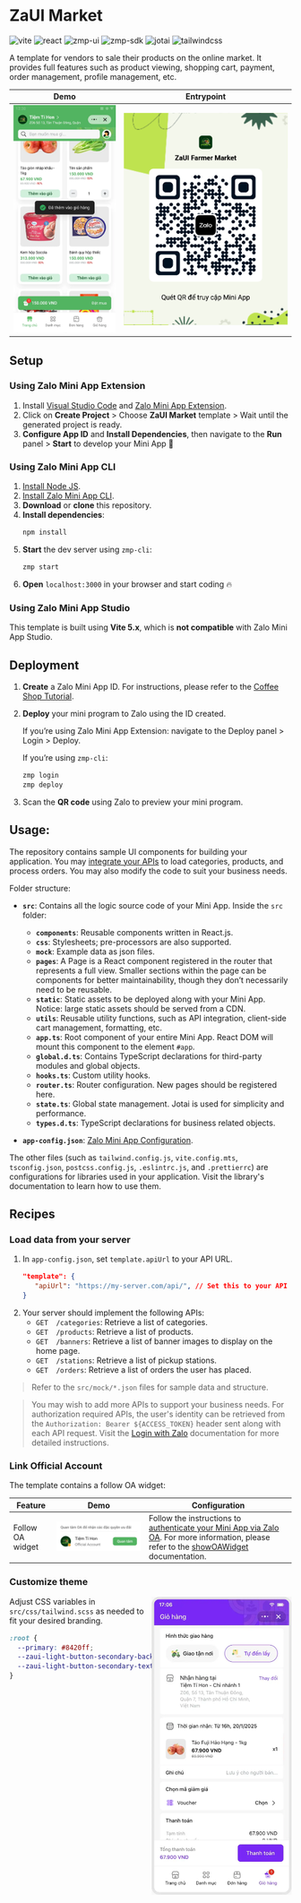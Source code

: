 # ZaUI Market

<p style="display: flex; flex-wrap: wrap; gap: 4px">
  <img alt="vite" src="https://img.shields.io/github/package-json/dependency-version/Zalo-MiniApp/zaui-market/dev/vite" />
  <img alt="react" src="https://img.shields.io/github/package-json/dependency-version/Zalo-MiniApp/zaui-market/react" />
  <img alt="zmp-ui" src="https://img.shields.io/github/package-json/dependency-version/Zalo-MiniApp/zaui-market/zmp-ui" />
  <img alt="zmp-sdk" src="https://img.shields.io/github/package-json/dependency-version/Zalo-MiniApp/zaui-market/zmp-sdk" />
  <img alt="jotai" src="https://img.shields.io/github/package-json/dependency-version/Zalo-MiniApp/zaui-market/jotai" />
  <img alt="tailwindcss" src="https://img.shields.io/github/package-json/dependency-version/Zalo-MiniApp/zaui-market/dev/tailwindcss" />
</p>

A template for vendors to sale their products on the online market. It provides full features such as product viewing, shopping cart, payment, order management, profile management, etc.

|                      Demo                       |                  Entrypoint                  |
| :---------------------------------------------: | :------------------------------------------: |
| <img src="./docs/preview.webp" alt="Home page"> | <img src="./docs/qr.webp" alt="Entry point"> |

## Setup

### Using Zalo Mini App Extension

1. Install [Visual Studio Code](https://code.visualstudio.com/download) and [Zalo Mini App Extension](https://mini.zalo.me/docs/dev-tools).
1. Click on **Create Project** > Choose **ZaUI Market** template > Wait until the generated project is ready.
1. **Configure App ID** and **Install Dependencies**, then navigate to the **Run** panel > **Start** to develop your Mini App 🚀

### Using Zalo Mini App CLI

1. [Install Node JS](https://nodejs.org/en/download/).
1. [Install Zalo Mini App CLI](https://mini.zalo.me/docs/dev-tools/cli/intro/).
1. **Download** or **clone** this repository.
1. **Install dependencies**:
   ```bash
   npm install
   ```
1. **Start** the dev server using `zmp-cli`:
   ```bash
   zmp start
   ```
1. **Open** `localhost:3000` in your browser and start coding 🔥

### Using Zalo Mini App Studio

This template is built using **Vite 5.x**, which is **not compatible** with Zalo Mini App Studio.

## Deployment

1. **Create** a Zalo Mini App ID. For instructions, please refer to the [Coffee Shop Tutorial](https://mini.zalo.me/tutorial/coffee-shop/step-1/).

1. **Deploy** your mini program to Zalo using the ID created.

   If you’re using Zalo Mini App Extension: navigate to the Deploy panel > Login > Deploy.

   If you’re using `zmp-cli`:

   ```bash
   zmp login
   zmp deploy
   ```

1. Scan the **QR code** using Zalo to preview your mini program.

## Usage:

The repository contains sample UI components for building your application. You may [integrate your APIs](#load-data-from-your-server) to load categories, products, and process orders. You may also modify the code to suit your business needs.

Folder structure:

- **`src`**: Contains all the logic source code of your Mini App. Inside the `src` folder:

  - **`components`**: Reusable components written in React.js.
  - **`css`**: Stylesheets; pre-processors are also supported.
  - **`mock`**: Example data as json files.
  - **`pages`**: A Page is a React component registered in the router that represents a full view. Smaller sections within the page can be components for better maintainability, though they don’t necessarily need to be reusable.
  - **`static`**: Static assets to be deployed along with your Mini App. Notice: large static assets should be served from a CDN.
  - **`utils`**: Reusable utility functions, such as API integration, client-side cart management, formatting, etc.
  - **`app.ts`**: Root component of your entire Mini App. React DOM will mount this component to the element `#app`.
  - **`global.d.ts`**: Contains TypeScript declarations for third-party modules and global objects.
  - **`hooks.ts`**: Custom utility hooks.
  - **`router.ts`**: Router configuration. New pages should be registered here.
  - **`state.ts`**: Global state management. Jotai is used for simplicity and performance.
  - **`types.d.ts`**: TypeScript declarations for business related objects.

- **`app-config.json`**: [Zalo Mini App Configuration](https://mini.zalo.me/documents/intro/getting-started/app-config/).

The other files (such as `tailwind.config.js`, `vite.config.mts`, `tsconfig.json`, `postcss.config.js`, `.eslintrc.js`, and `.prettierrc`) are configurations for libraries used in your application. Visit the library's documentation to learn how to use them.

## Recipes

### Load data from your server

1. In `app-config.json`, set `template.apiUrl` to your API URL.
   ```json
   "template": {
      "apiUrl": "https://my-server.com/api/", // Set this to your API URL
   }
   ```
1. Your server should implement the following APIs:
   - `GET  /categories`: Retrieve a list of categories.
   - `GET  /products`: Retrieve a list of products.
   - `GET  /banners`: Retrieve a list of banner images to display on the home page.
   - `GET  /stations`: Retrieve a list of pickup stations.
   - `GET  /orders`: Retrieve a list of orders the user has placed.

> Refer to the `src/mock/*.json` files for sample data and structure.

> You may wish to add more APIs to support your business needs. For authorization required APIs, the user's identity can be retrieved from the `Authorization: Bearer ${ACCESS_TOKEN}` header sent along with each API request. Visit the [Login with Zalo](https://mini.zalo.me/intro/authen-user/) documentation for more detailed instructions.

### Link Official Account

The template contains a follow OA widget:

| Feature             | Demo                                        | Configuration                                                                                                                                                                                                                                                               |
| ------------------- | ------------------------------------------- | --------------------------------------------------------------------------------------------------------------------------------------------------------------------------------------------------------------------------------------------------------------------------- |
| Follow OA widget    | ![Follow OA Block](./docs/follow-oa.webp)   | Follow the instructions to [authenticate your Mini App via Zalo OA](https://mini.zalo.me/documents/pages/thong-bao-huong-dan-xac-thuc-mini-app/). For more information, please refer to the [showOAWidget](https://mini.zalo.me/documents/api/showOAWidget/) documentation. |

### Customize theme

<img src="./docs/customize-theme.webp" alt="Customize theme" width="250" align="right">

Adjust CSS variables in `src/css/tailwind.scss` as needed to fit your desired branding.

```css
:root {
  --primary: #8420ff;
  --zaui-light-button-secondary-background: #e3b2f1;
  --zaui-light-button-secondary-text: #590872;
}
```